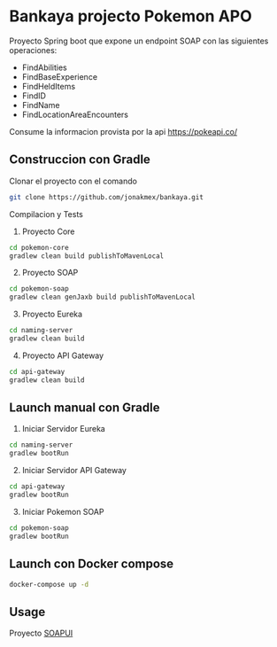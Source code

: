 # Bankaya projecto Pokemon APO

Proyecto Spring boot que expone un endpoint SOAP con las siguientes operaciones:
* FindAbilities
* FindBaseExperience
* FindHeldItems
* FindID
* FindName
* FindLocationAreaEncounters

Consume la informacion provista por la api https://pokeapi.co/

## Construccion con Gradle

Clonar el proyecto con el comando

```bash
git clone https://github.com/jonakmex/bankaya.git
```

Compilacion y Tests
1. Proyecto Core

```bash
cd pokemon-core
gradlew clean build publishToMavenLocal
```

2. Proyecto SOAP

```bash
cd pokemon-soap
gradlew clean genJaxb build publishToMavenLocal
```

3. Proyecto Eureka

```bash
cd naming-server
gradlew clean build
```
4. Proyecto API Gateway

```bash
cd api-gateway
gradlew clean build
```

## Launch manual con Gradle
1. Iniciar Servidor Eureka
```bash
cd naming-server
gradlew bootRun
```

2. Iniciar Servidor API Gateway
```bash
cd api-gateway
gradlew bootRun
```

3. Iniciar Pokemon SOAP
```bash
cd pokemon-soap
gradlew bootRun
```
## Launch con Docker compose
```bash
docker-compose up -d
```


## Usage
Proyecto [SOAPUI](https://github.com/jonakmex/bankaya/blob/main/pokemon-soapui-project.xml)
